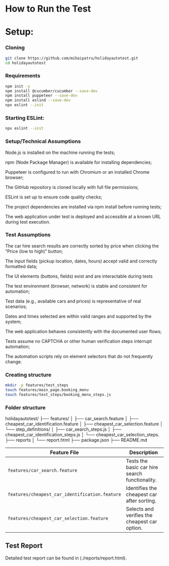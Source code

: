 # How to Run the Test

# Setup:
### Cloning
```bash
git clone https://github.com/mihaipatru/holidayautotest.git
cd holidayautotest
```
### Requirements
```bash
npm init -y
npm install @cucumber/cucumber --save-dev
npm install puppeteer --save-dev
npm install eslind --save-dev
npx eslint --init
```
### Starting ESLint:
```bash
npx eslint --init
```

### Setup/Technical Assumptions
Node.js is installed on the machine running the tests;

npm (Node Package Manager) is available for installing dependencies;

Puppeteer is configured to run with Chromium or an installed Chrome browser;

The GitHub repository is cloned locally with full file permissions;

ESLint is set up to ensure code quality checks;

The project dependencies are installed via npm install before running tests;

The web application under test is deployed and accessible at a known URL during test execution.


### Test Assumptions

The car hire search results are correctly sorted by price when clicking the “Price (low to high)” button;

The input fields (pickup location, dates, hours) accept valid and correctly formatted data;

The UI elements (buttons, fields) exist and are interactable during tests

The test environment (browser, network) is stable and consistent for automation;

Test data (e.g., available cars and prices) is representative of real scenarios;

Dates and times selected are within valid ranges and supported by the system;

The web application behaves consistently with the documented user flows;

Tests assume no CAPTCHA or other human verification steps interrupt automation;

The automation scripts rely on element selectors that do not frequently change.


### Creating structure
```bash
mkdir -p features/test_steps
touch features/main_page.booking_menu
touch features/test_steps/booking_menu_steps.js
```

### Folder structure
holidayautotest/
├── features/
│   ├── car_search.feature
│   ├── cheapest_car_identification.feature
│   ├── cheapest_car_selection.feature
│   └── step_definitions/
│       ├── car_search_steps.js
│       ├── cheapest_car_identification_steps.js
│       └── cheapest_car_selection_steps.
├── reports
│		└── report.html
├── package.json
├── README.md

| Feature File                                   | Description                                    |
| ---------------------------------------------- | ---------------------------------------------- |
| `features/car_search.feature`                  | Tests the basic car hire search functionality. |
| `features/cheapest_car_identification.feature` | Identifies the cheapest car after sorting.     |
| `features/cheapest_car_selection.feature`      | Selects and verifies the cheapest car option.  |


## Test Report
Detailed test report can be found in (./reports/report.html).


